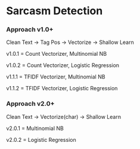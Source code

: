 # Sarcasm Detection
### Approach v1.0+
Clean Text -> Tag Pos -> Vectorize -> Shallow Learn

v1.0.1 = Count Vectorizer, Multinomial NB

v1.0.2 = Count Vectorizer, Logistic Regression

v1.1.1 = TFIDF Vectorizer, Multinomial NB

v1.1.2 = TFIDF Vectorizer, Logistic Regression

### Approach v2.0+
Clean Text -> Vectorize(char) -> Shallow Learn

v2.0.1 = Multinomial NB

v2.0.2 = Logistic Regression

